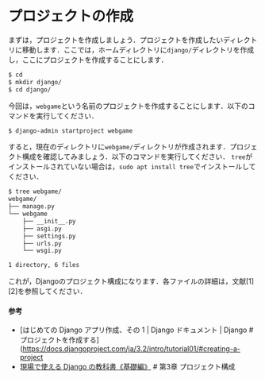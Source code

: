 # プロジェクトの作成

まずは，プロジェクトを作成しましょう．プロジェクトを作成したいディレクトリに移動します．ここでは，ホームディレクトリに`django/`ディレクトリを作成し，ここにプロジェクトを作成することにします．

```bash
$ cd
$ mkdir django/
$ cd django/
```

今回は，`webgame`という名前のプロジェクトを作成することにします．以下のコマンドを実行してください．

```bash
$ django-admin startproject webgame
```

すると，現在のディレクトリに`webgame/`ディレクトリが作成されます．プロジェクト構成を確認してみましょう．以下のコマンドを実行してください．
`tree`がインストールされていない場合は，`sudo apt install tree`でインストールしてください．

```bash
$ tree webgame/
webgame/
├── manage.py
└── webgame
    ├── __init__.py
    ├── asgi.py
    ├── settings.py
    ├── urls.py
    └── wsgi.py

1 directory, 6 files
```

これが，Djangoのプロジェクト構成になります．各ファイルの詳細は，文献[1][2]を参照してください．

#### 参考
- [はじめての Django アプリ作成、その 1 | Django ドキュメント | Django # プロジェクトを作成する](https://docs.djangoproject.com/ja/3.2/intro/tutorial01/#creating-a-project
- [現場で使える Django の教科書《基礎編》](https://www.amazon.co.jp/gp/product/4802094744/ref=as_li_tl?ie=UTF8&camp=247&creative=1211&creativeASIN=4802094744&linkCode=as2&tag=kntoku-22&linkId=fc90e21deb229a857829bf598409e259) # 第3章 プロジェクト構成
